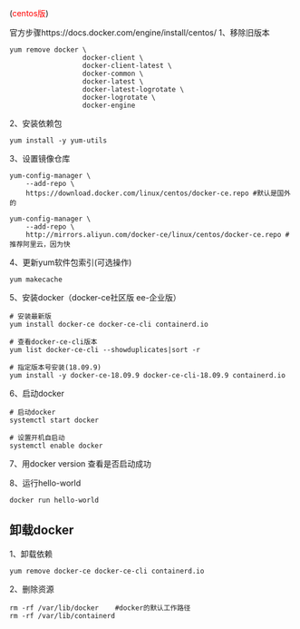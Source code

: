 (<font color="red">centos版</font>)

官方步骤https://docs.docker.com/engine/install/centos/
1、移除旧版本
```
yum remove docker \
                  docker-client \
                  docker-client-latest \
                  docker-common \
                  docker-latest \
                  docker-latest-logrotate \
                  docker-logrotate \
                  docker-engine
```

2、安装依赖包
```
yum install -y yum-utils
```

3、设置镜像仓库
```
yum-config-manager \
    --add-repo \
    https://download.docker.com/linux/centos/docker-ce.repo #默认是国外的
	
yum-config-manager \
    --add-repo \
    http://mirrors.aliyun.com/docker-ce/linux/centos/docker-ce.repo #推荐阿里云，因为快
```

4、更新yum软件包索引(可选操作)
```
yum makecache
```

5、安装docker（docker-ce社区版 ee-企业版）
```
# 安装最新版
yum install docker-ce docker-ce-cli containerd.io

# 查看docker-ce-cli版本
yum list docker-ce-cli --showduplicates|sort -r

# 指定版本号安装(18.09.9)
yum install -y docker-ce-18.09.9 docker-ce-cli-18.09.9 containerd.io
```

6、启动docker
```
# 启动docker
systemctl start docker

# 设置开机自启动
systemctl enable docker
```

7、用docker version 查看是否启动成功

8、运行hello-world
```
docker run hello-world
```

## 卸载docker
1、卸载依赖
```
yum remove docker-ce docker-ce-cli containerd.io
```

2、删除资源
```
rm -rf /var/lib/docker    #docker的默认工作路径
rm -rf /var/lib/containerd
```


